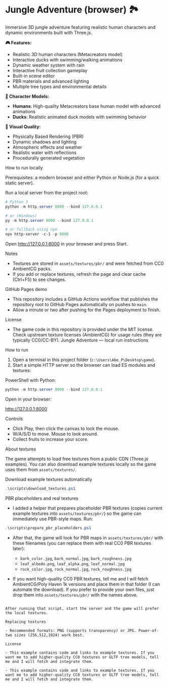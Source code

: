 # Jungle Adventure (browser) 🏞️

Immersive 3D jungle adventure featuring realistic human characters and dynamic environments built with Three.js.

**🎮 Features:**

- Realistic 3D human characters (Metacreators model)
- Interactive ducks with swimming/walking animations
- Dynamic weather system with rain
- Interactive fruit collection gameplay
- Built-in scene editor
- PBR materials and advanced lighting
- Multiple tree types and environmental details

**👥 Character Models:**

- **Humans**: High-quality Metacreators base human model with advanced animations
- **Ducks**: Realistic animated duck models with swimming behavior

**🌟 Visual Quality:**

- Physically Based Rendering (PBR)
- Dynamic shadows and lighting
- Atmospheric effects and weather
- Realistic water with reflections
- Procedurally generated vegetation

How to run locally

Prerequisites: a modern browser and either Python or Node.js (for a quick static server).

Run a local server from the project root:

```powershell
# Python 3
python -m http.server 8000 --bind 127.0.0.1

# or (Windows)
py -m http.server 8000 --bind 127.0.0.1

# or fallback using npm
npx http-server -c-1 -p 8000
```

Open http://127.0.0.1:8000 in your browser and press Start.

Notes

- Textures are stored in `assets/textures/pbr/` and were fetched from CC0 AmbientCG packs.
- If you add or replace textures, refresh the page and clear cache (Ctrl+F5) to see changes.

GitHub Pages demo

- This repository includes a GitHub Actions workflow that publishes the repository root to GitHub Pages automatically on pushes to `main`.
- Allow a minute or two after pushing for the Pages deployment to finish.

License

- The game code in this repository is provided under the MIT license. Check upstream texture licenses (AmbientCG) for usage rules (they are typically CC0/CC-BY).
  Jungle Adventure — local run instructions

How to run

1. Open a terminal in this project folder (`c:\Users\Abe_P\Desktop\game`).
2. Start a simple HTTP server so the browser can load ES modules and textures:

PowerShell with Python:

```powershell
python -m http.server 8000 --bind 127.0.0.1
```

Open in your browser:

http://127.0.0.1:8000

Controls

- Click Play, then click the canvas to lock the mouse.
- W/A/S/D to move. Mouse to look around.
- Collect fruits to increase your score.

About textures

The game attempts to load free textures from a public CDN (Three.js examples). You can also download example textures locally so the game uses them from `assets/textures/`.

Download example textures automatically

```powershell
.\scripts\download_textures.ps1
```

PBR placeholders and real textures

- I added a helper that prepares placeholder PBR textures (copies current example textures into `assets/textures/pbr/`) so the game can immediately use PBR-style maps. Run:

```powershell
.\scripts\prepare_pbr_placeholders.ps1
```

- After that, the game will look for PBR maps in `assets/textures/pbr/` with these filenames (you can replace them with real CC0 PBR textures later):

  - `bark_color.jpg`, `bark_normal.jpg`, `bark_roughness.jpg`
  - `leaf_albedo.png`, `leaf_alpha.png`, `leaf_normal.jpg`
  - `rock_color.jpg`, `rock_normal.jpg`, `rock_roughness.jpg`

- If you want high-quality CC0 PBR textures, tell me and I will fetch AmbientCG/Poly Haven 1k versions and place them in that folder (I can automate the download). If you prefer to provide your own files, just drop them into `assets/textures/pbr/` with the names above.

```

After running that script, start the server and the game will prefer the local textures.

Replacing textures

- Recommended formats: PNG (supports transparency) or JPG. Power-of-two sizes (256,512,1024) work best.

License

- This example contains code and links to example textures. If you want me to add higher-quality CC0 textures or GLTF tree models, tell me and I will fetch and integrate them.

- This example contains code and links to example textures. If you want me to add higher-quality CC0 textures or GLTF tree models, tell me and I will fetch and integrate them.
```
